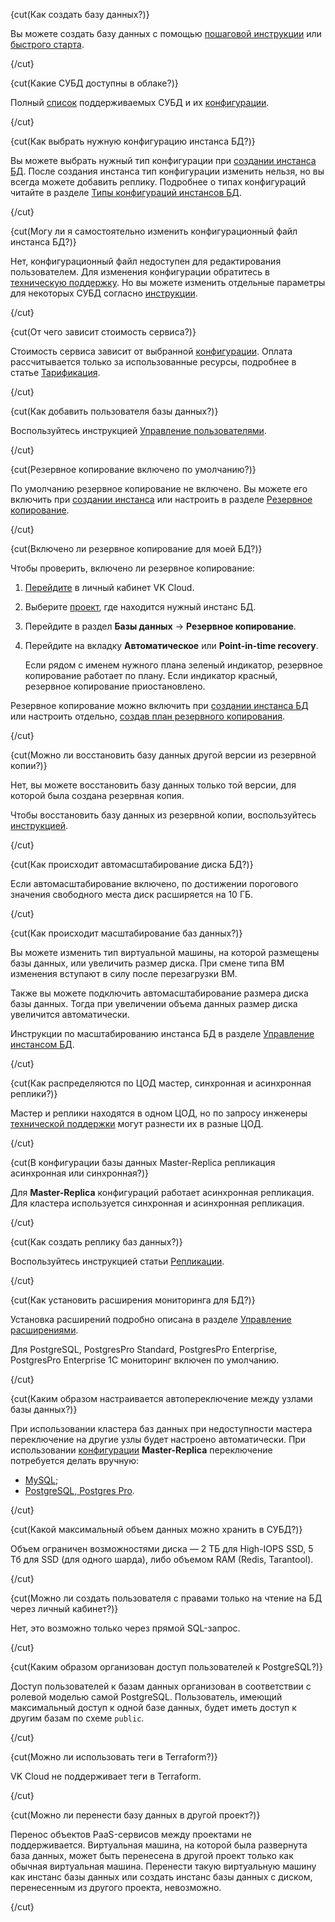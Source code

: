 
{cut(Как создать базу данных?)}

Вы можете создать базу данных с помощью [пошаговой инструкции](../instructions/create) или [быстрого старта](../quick-start).

{/cut}

{cut(Какие СУБД доступны в облаке?)}

Полный [список](../types) поддерживаемых СУБД и их [конфигурации](../concepts/work-configs).

{/cut}

{cut(Как выбрать нужную конфигурацию инстанса БД?)}

Вы можете выбрать нужный тип конфигурации при [создании инстанса БД](../instructions/create). После создания инстанса тип конфигурации изменить нельзя, но вы всегда можете добавить реплику. Подробнее о типах конфигураций читайте в разделе [Типы конфигураций инстансов БД](../concepts/work-configs).

{/cut}

{cut(Могу ли я самостоятельно изменить конфигурационный файл инстанса БД?)}

Нет, конфигурационный файл недоступен для редактирования пользователем. Для изменения конфигурации обратитесь в [техническую поддержку](/ru/contacts). Но вы можете изменить отдельные параметры для некоторых СУБД согласно [инструкции](../instructions/db-config).

{/cut}

{cut(От чего зависит стоимость сервиса?)}

Стоимость сервиса зависит от выбранной [конфигурации](../concepts/work-configs). Оплата рассчитывается только за использованные ресурсы, подробнее в статье [Тарификация](../tariffication).

{/cut}

{cut(Как добавить пользователя базы данных?)}

Воспользуйтесь инструкцией [Управление пользователями](../instructions/users).

{/cut}

{cut(Резервное копирование включено по умолчанию?)}

По умолчанию резервное копирование не включено. Вы можете его включить при [создании инстанса](../instructions/create) или настроить в разделе [Резервное копирование](https://msk.cloud.vk.com/app/services/databases/backups/).

{/cut}

{cut(Включено ли резервное копирование для моей БД?)}

Чтобы проверить, включено ли резервное копирование:

1. [Перейдите](https://msk.cloud.vk.com/app/) в личный кабинет VK Cloud.
1. Выберите [проект](/ru/tools-for-using-services/account/concepts/projects), где находится нужный инстанс БД.
1. Перейдите в раздел **Базы данных** → **Резервное копирование**.
1. Перейдите на вкладку **Автоматическое** или **Point-in-time recovery**.

   Если рядом с именем нужного плана зеленый индикатор, резервное копирование работает по плану. Если индикатор красный, резервное копирование приостановлено.

Резервное копирование можно включить при [создании инстанса БД](../instructions/create) или настроить отдельно, [создав план резервного копирования](/ru/storage/backups/instructions/create-backup-plan#create_db_backup_plan).

{/cut}

{cut(Можно ли восстановить базу данных другой версии из резервной копии?)}

Нет, вы можете восстановить базу данных только той версии, для которой была создана резервная копия.

Чтобы восстановить базу данных из резервной копии, воспользуйтесь [инструкцией](/ru/storage/backups/instructions/restore-from-backup).

{/cut}

{cut(Как происходит автомасштабирование диска БД?)}

Если автомасштабирование включено, по достижении порогового значения свободного места диск расширяется на 10 ГБ.

{/cut}

{cut(Как происходит масштабирование баз данных?)}

Вы можете изменить тип виртуальной машины, на которой размещены базы данных, или увеличить размер диска. При смене типа ВМ изменения вступают в силу после перезагрузки ВМ.

Также вы можете подключить автомасштабирование размера диска базы данных. Тогда при увеличении объема данных размер диска увеличится автоматически.

Инструкции по масштабированию инстанса БД в разделе [Управление инстансом БД](../instructions/manage-instance/).

{/cut}

{cut(Как распределяются по ЦОД мастер, синхронная и асинхронная реплики?)}

Мастер и реплики находятся в одном ЦОД, но по запросу инженеры [технической поддержки](/ru/contacts) могут разнести их в разные ЦОД.

{/cut}

{cut(В конфигурации базы данных Master-Replica репликация асинхронная или синхронная?)}

Для **Master-Replica** конфигураций работает асинхронная репликация. Для кластера используется синхронная и асинхронная репликация.

{/cut}

{cut(Как создать реплику баз данных?)}

Воспользуйтесь инструкцией статьи [Репликации](../instructions/replication/).

{/cut}

{cut(Как установить расширения мониторинга для БД?)}

Установка расширений подробно описана в разделе [Управление расширениями](../instructions/managing-extensions/).

Для PostgreSQL, PostgresPro Standard, PostgresPro Enterprise, PostgresPro Enterprise 1C мониторинг включен по умолчанию.

{/cut}

{cut(Каким образом настраивается автопереключение между узлами базы данных?)}

При использовании кластера баз данных при недоступности мастера переключение на другие узлы будет настроено автоматически. При использовании [конфигурации](../concepts/work-configs) **Master-Replica** переключение потребуется делать вручную:

- [MySQL](../instructions/manage-instance/mysql#pereklyuchenie_mastera);
- [PostgreSQL, Postgres Pro](../instructions/manage-instance/postgresql#pereklyuchenie_mastera).

{/cut}

{cut(Какой максимальный объем данных можно хранить в СУБД?)}

Объем ограничен возможностями диска — 2 ТБ для High-IOPS SSD, 5 Тб для SSD (для одного шарда), либо объемом RAM (Redis, Tarantool).

{/cut}

{cut(Можно ли создать пользователя с правами только на чтение на БД через личный кабинет?)}

Нет, это возможно только через прямой SQL-запрос.

{/cut}

{cut(Каким образом организован доступ пользователей к PostgreSQL?)}

Доступ пользователей к базам данных организован в соответствии с ролевой моделью самой PostgreSQL. Пользователь, имеющий максимальный доступ к одной базе данных, будет иметь доступ к другим базам по схеме `public`.

{/cut}

{cut(Можно ли использовать теги в Terraform?)}

VK Cloud не поддерживает теги в Terraform.

{/cut}

{cut(Можно ли перенести базу данных в другой проект?)}

Перенос объектов PaaS-сервисов между проектами не поддерживается. Виртуальная машина, на которой была развернута база данных, может быть перенесена в другой проект только как обычная виртуальная машина. Перенести такую виртуальную машину как инстанс базы данных или создать инстанс базы данных с диском, перенесенным из другого проекта, невозможно.

{/cut}
